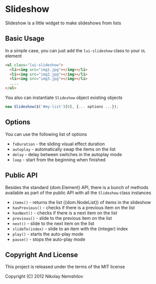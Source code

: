 # Slideshow

Slideshow is a little widget to make slideshows from lists

## Basic Usage

In a simple case, you can just add the `lui-slideshow` class to your `UL` element

```html
<ul class="lui-slideshow">
  <li><img src="img1.jpg"></img></li>
  <li><img src="img2.jpg"></img></li>
  <li><img src="img3.jpg"></img></li>
  ....
</ul>
```

You also can instantiate `Slideshow` object existing objects

```javascript
new Slideshow($('#my-list')[0], {... options ...});
```

## Options

You can use the following list of options

* `fxDuration` - the sliding visual effect duration
* `autoplay` - automatically swap the items on the list
* `delay` - delay between switches in the autoplay mode
* `loop` - start from the beginning when finished


## Public API

Besides the standard {dom.Element} API, there is a bunch of methods
available as part of the public API with all the `Slideshow` class instances

* `items()` - returns the list ({dom.NodeList}) of items in the slideshow
* `hasPrevious()` - checks if there is a previous item on the list
* `hasNext()` - checks if there is a next item on the list
* `previous()` - slide to the previous item on the list
* `next()` - slide to the next item on the list
* `slideTo(index)` - slide to an item with the (integer) index
* `play()` - starts the auto-play mode
* `pause()` - stops the auto-play mode


## Copyright And License

This project is released under the terms of the MIT license

Copyright (C) 2012 Nikolay Nemshilov